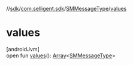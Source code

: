 //[sdk](../../../index.md)/[com.selligent.sdk](../index.md)/[SMMessageType](index.md)/[values](values.md)

# values

[androidJvm]\
open fun [values](values.md)(): [Array](https://kotlinlang.org/api/latest/jvm/stdlib/kotlin/-array/index.html)&lt;[SMMessageType](index.md)&gt;
